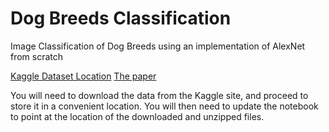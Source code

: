 # Dog Breeds Classification
Image Classification of Dog Breeds using an implementation of AlexNet from scratch

[Kaggle Dataset Location](https://www.kaggle.com/c/dog-breed-identification/overview)
[The paper](https://papers.nips.cc/paper/4824-imagenet-classification-with-deep-convolutional-neural-networks.pdf)

You will need to download the data from the Kaggle site, and proceed to store it in a convenient location. You will then need to update the notebook to point at the location of the downloaded and unzipped files.